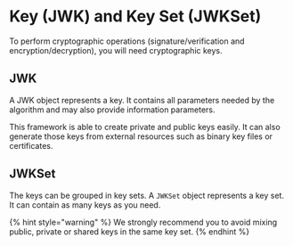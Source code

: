 # Key (JWK) and Key Set (JWKSet)

To perform cryptographic operations (signature/verification and encryption/decryption), you will need cryptographic keys.

## JWK

A JWK object represents a key. It contains all parameters needed by the algorithm and may also provide information parameters.

This framework is able to create private and public keys easily. It can also generate those keys from external resources such as binary key files or certificates.

## JWKSet

The keys can be grouped in key sets. A `JWKSet` object represents a key set. It can contain as many keys as you need.

{% hint style="warning" %}
We strongly recommend you to avoid mixing public, private or shared keys in the same key set.
{% endhint %}
